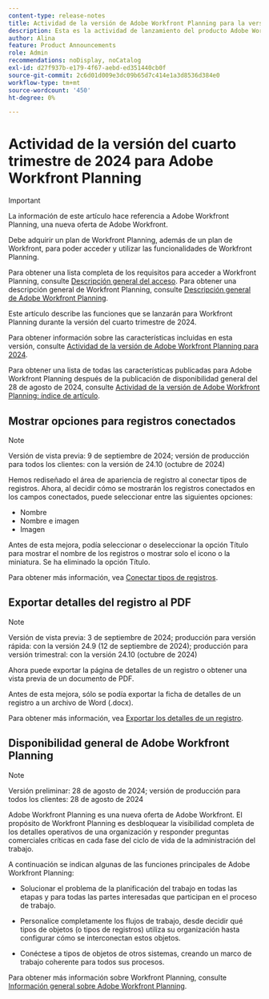 ```yaml
---
content-type: release-notes
title: Actividad de la versión de Adobe Workfront Planning para la versión 24.10
description: Esta es la actividad de lanzamiento del producto Adobe Workfront Planning para el cuarto trimestre de 2024.
author: Alina
feature: Product Announcements
role: Admin
recommendations: noDisplay, noCatalog
exl-id: d27f937b-e179-4f67-aebd-ed351440cb0f
source-git-commit: 2c6d01d009e3dc09b65d7c414e1a3d8536d384e0
workflow-type: tm+mt
source-wordcount: '450'
ht-degree: 0%

---
```


# Actividad de la versión del cuarto trimestre de 2024 para Adobe Workfront Planning

<!--remove this important intro after the 25.1 release-->

>[!IMPORTANT]
>
>La información de este artículo hace referencia a Adobe Workfront Planning, una nueva oferta de Adobe Workfront.
>
>Debe adquirir un plan de Workfront Planning, además de un plan de Workfront, para poder acceder y utilizar las funcionalidades de Workfront Planning.
>
>Para obtener una lista completa de los requisitos para acceder a Workfront Planning, consulte [Descripción general del acceso](/help/quicksilver/planning/access/access-overview.md).
>Para obtener una descripción general de Workfront Planning, consulte [Descripción general de Adobe Workfront Planning](/help/quicksilver/planning/general/planning-overview.md).
>

Este artículo describe las funciones que se lanzarán para Workfront Planning durante la versión del cuarto trimestre de 2024.

Para obtener información sobre las características incluidas en esta versión, consulte [Actividad de la versión de Adobe Workfront Planning para 2024](/help/quicksilver/planning/general/release-activity.md).


<!--keep the sentence below for all future quarterly release pages-->
<!--remove the general activity mention after fourth quarter 2024 is released-->

Para obtener una lista de todas las características publicadas para Adobe Workfront Planning después de la publicación de disponibilidad general del 28 de agosto de 2024, consulte [Actividad de la versión de Adobe Workfront Planning: índice de artículo](/help/quicksilver/product-announcements/product-releases/planning-release-activity/planning-release-activity-article-index.md).

## Mostrar opciones para registros conectados

>[!NOTE]
>
>Versión de vista previa: 9 de septiembre de 2024; versión de producción para todos los clientes: con la versión de 24.10 (octubre de 2024)

Hemos rediseñado el área de apariencia de registro al conectar tipos de registros. Ahora, al decidir cómo se mostrarán los registros conectados en los campos conectados, puede seleccionar entre las siguientes opciones:

* Nombre
* Nombre e imagen
* Imagen

Antes de esta mejora, podía seleccionar o deseleccionar la opción Título para mostrar el nombre de los registros o mostrar solo el icono o la miniatura. Se ha eliminado la opción Título.

Para obtener más información, vea [Conectar tipos de registros](/help/quicksilver/planning/architecture/connect-record-types.md).

## Exportar detalles del registro al PDF

>[!NOTE]
>
>Versión de vista previa: 3 de septiembre de 2024; producción para versión rápida: con la versión 24.9 (12 de septiembre de 2024); producción para versión trimestral: con la versión 24.10 (octubre de 2024)

Ahora puede exportar la página de detalles de un registro o obtener una vista previa de un documento de PDF.

Antes de esta mejora, sólo se podía exportar la ficha de detalles de un registro a un archivo de Word (.docx).

Para obtener más información, vea [Exportar los detalles de un registro](/help/quicksilver/planning/records/export-the-record-page.md).

## Disponibilidad general de Adobe Workfront Planning

>[!NOTE]
>
>Versión preliminar: 28 de agosto de 2024; versión de producción para todos los clientes: 28 de agosto de 2024

Adobe Workfront Planning es una nueva oferta de Adobe Workfront. El propósito de Workfront Planning es desbloquear la visibilidad completa de los detalles operativos de una organización y responder preguntas comerciales críticas en cada fase del ciclo de vida de la administración del trabajo.

A continuación se indican algunas de las funciones principales de Adobe Workfront Planning:

* Solucionar el problema de la planificación del trabajo en todas las etapas y para todas las partes interesadas que participan en el proceso de trabajo.

* Personalice completamente los flujos de trabajo, desde decidir qué tipos de objetos (o tipos de registros) utiliza su organización hasta configurar cómo se interconectan estos objetos.

* Conéctese a tipos de objetos de otros sistemas, creando un marco de trabajo coherente para todos sus procesos.

Para obtener más información sobre Workfront Planning, consulte [Información general sobre Adobe Workfront Planning](/help/quicksilver/planning/general/planning-overview.md).
